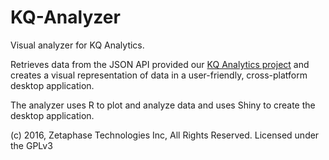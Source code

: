 # KQ-Analyzer
Visual analyzer for KQ Analytics.

Retrieves data from the JSON API provided our [KQ Analytics project](https://github.com/ZetaPhase/KQAnalytics) and creates a visual representation of data in a user-friendly, cross-platform desktop application.

The analyzer uses R to plot and analyze data and uses Shiny to create the desktop application.

(c) 2016, Zetaphase Technologies Inc, All Rights Reserved.
Licensed under the GPLv3
